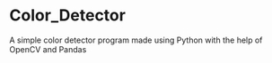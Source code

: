 # Color_Detector
A simple color detector program made using Python with the help of OpenCV and Pandas
